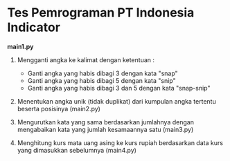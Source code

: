 # Tes Pemrograman PT Indonesia Indicator

**main1.py**
1. Mengganti angka ke kalimat dengan ketentuan :
   * Ganti angka yang habis dibagi 3 dengan kata "snap"
   * Ganti angka yang habis dibagi 5 dengan kata "snip"
   * Ganti angka yang habis dibagi 3 dan 5 dengan kata "snap-snip"  
  
2. Menentukan angka unik (tidak duplikat) dari kumpulan angka tertentu beserta posisinya (main2.py)
3. Mengurutkan kata yang sama berdasarkan jumlahnya dengan mengabaikan kata yang jumlah kesamaannya satu (main3.py)
4. Menghitung kurs mata uang asing ke kurs rupiah berdasarkan data kurs yang dimasukkan sebelumnya (main4.py)
